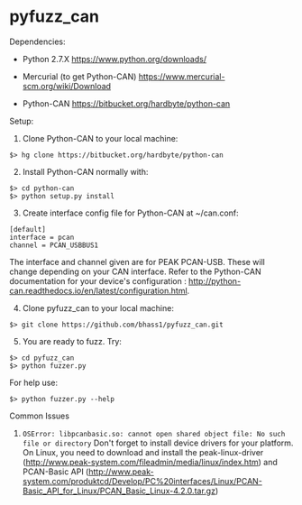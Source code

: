 # pyfuzz_can

Dependencies:
- Python 2.7.X
  https://www.python.org/downloads/
  
- Mercurial (to get Python-CAN)
  https://www.mercurial-scm.org/wiki/Download
  
- Python-CAN 
  https://bitbucket.org/hardbyte/python-can
  
Setup:

1. Clone Python-CAN to your local machine:
  
  `$> hg clone https://bitbucket.org/hardbyte/python-can`
  
2. Install Python-CAN normally with:
  ```
  $> cd python-can
  $> python setup.py install
  ```
  
3. Create interface config file for Python-CAN at ~/can.conf:
  ```
  [default]
  interface = pcan
  channel = PCAN_USBBUS1
  ```
  The interface and channel given are for PEAK PCAN-USB. These will change depending on your CAN interface. Refer to the Python-CAN documentation for your device's configuration : http://python-can.readthedocs.io/en/latest/configuration.html.
  
4. Clone pyfuzz_can to your local machine:

  `$> git clone https://github.com/bhass1/pyfuzz_can.git`
  
5. You are ready to fuzz. Try:
  ```
  $> cd pyfuzz_can
  $> python fuzzer.py
  ```

For help use:

`$> python fuzzer.py --help`

Common Issues
  1. `OSError: libpcanbasic.so: cannot open shared object file: No such file or directory`
    Don't forget to install device drivers for your platform. On Linux, you need to download and install the peak-linux-driver (http://www.peak-system.com/fileadmin/media/linux/index.htm) and PCAN-Basic API (http://www.peak-system.com/produktcd/Develop/PC%20interfaces/Linux/PCAN-Basic_API_for_Linux/PCAN_Basic_Linux-4.2.0.tar.gz)
